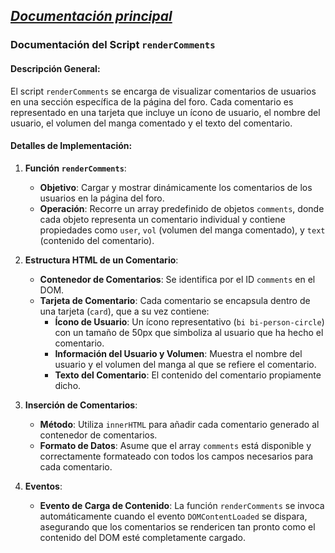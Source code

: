 _[Documentación principal](/Documentacion.md)_
--- 


### Documentación del Script `renderComments`

#### Descripción General:
El script `renderComments` se encarga de visualizar comentarios de usuarios en una sección específica de la página del foro. Cada comentario es representado en una tarjeta que incluye un ícono de usuario, el nombre del usuario, el volumen del manga comentado y el texto del comentario.

#### Detalles de Implementación:

1. **Función `renderComments`**:
   - **Objetivo**: Cargar y mostrar dinámicamente los comentarios de los usuarios en la página del foro.
   - **Operación**: Recorre un array predefinido de objetos `comments`, donde cada objeto representa un comentario individual y contiene propiedades como `user`, `vol` (volumen del manga comentado), y `text` (contenido del comentario).

2. **Estructura HTML de un Comentario**:
   - **Contenedor de Comentarios**: Se identifica por el ID `comments` en el DOM.
   - **Tarjeta de Comentario**: Cada comentario se encapsula dentro de una tarjeta (`card`), que a su vez contiene:
     - **Ícono de Usuario**: Un ícono representativo (`bi bi-person-circle`) con un tamaño de 50px que simboliza al usuario que ha hecho el comentario.
     - **Información del Usuario y Volumen**: Muestra el nombre del usuario y el volumen del manga al que se refiere el comentario.
     - **Texto del Comentario**: El contenido del comentario propiamente dicho.

3. **Inserción de Comentarios**:
   - **Método**: Utiliza `innerHTML` para añadir cada comentario generado al contenedor de comentarios.
   - **Formato de Datos**: Asume que el array `comments` está disponible y correctamente formateado con todos los campos necesarios para cada comentario.

4. **Eventos**:
   - **Evento de Carga de Contenido**: La función `renderComments` se invoca automáticamente cuando el evento `DOMContentLoaded` se dispara, asegurando que los comentarios se rendericen tan pronto como el contenido del DOM esté completamente cargado.

